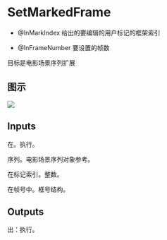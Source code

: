 # SetMarkedFrame

  * @InMarkIndex 给出的要编辑的用户标记的框架索引

  * @InFrameNumber 要设置的帧数





目标是电影场景序列扩展

## 图示

![]($-20221218-20552711.png)

## Inputs

在。执行。

序列。电影场景序列对象参考。

在标记索引。整数。

在帧号中。框号结构。  

## Outputs

出：执行。
